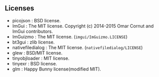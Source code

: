 ## Licenses

* picojson : BSD license.
* ImGui : The MIT license. Copyright (c) 2014-2015 Omar Cornut and ImGui contributors.
* ImGuizmo : The MIT license. (`imgui/ImGuizmo.LICENSE`)
* bt3gui : zlib license. 
* nativefiledialog : The MIT license. (`nativefiledialog/LICENSE`)
* glew : BSD/MIT license.
* tinyobjloader : MIT license.
* tinyexr : BSD license.
* glm : Happy Bunny license(modified MIT).
